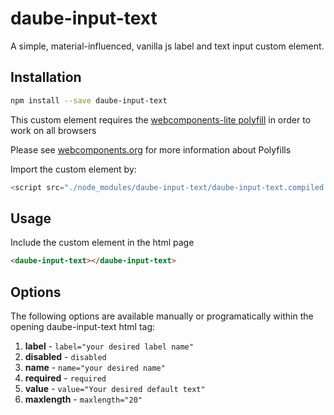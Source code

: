# daube-input-text
A simple, material-influenced, vanilla js label and text input custom element.

## Installation
```bash
npm install --save daube-input-text
```

This custom element requires the [webcomponents-lite polyfill](https://github.com/webcomponents/webcomponentsjs) in order to work on all browsers

Please see [webcomponents.org](https://www.webcomponents.org/polyfills) for more information about Polyfills

Import the custom element by:
```JavaScript
<script src="./node_modules/daube-input-text/daube-input-text.compiled.js"></script>
```

## Usage
Include the <daube-input-text> custom element in the html page
```html
<daube-input-text></daube-input-text>
```

## Options

The following options are available manually or programatically within the opening daube-input-text html tag:

1. **label** - ```label="your desired label name"```
2. **disabled** - ```disabled```
3. **name** - ```name="your desired name"```
4. **required** - ```required```
5. **value** - ```value="Your desired default text"```
6. **maxlength** - ```maxlength="20"```



